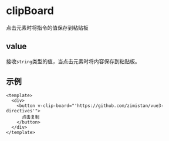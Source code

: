 # clipBoard

点击元素时将指令的值保存到粘贴板

## value

接收`string`类型的值，当点击元素时将内容保存到粘贴板。

## 示例

```vue
<template>
  <div>
    <button v-clip-board="'https://github.com/zimistan/vue3-directives'">
      点击复制
    </button>
  </div>
</template>
```
